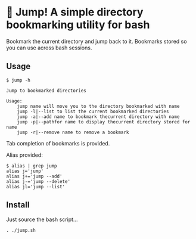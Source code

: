 # 🔖 Jump! A simple directory bookmarking utility for bash
Bookmark the current directory and jump back to it. Bookmarks stored so you can use across bash sessions.

## Usage

    $ jump -h

    Jump to bookmarked directories

    Usage:
        jump name will move you to the directory bookmarked with name
        jump -l|--list to list the current bookmarked directories
        jump -a|--add name to bookmark thecurrent directory with name
        jump -p|--pathfor name to display thecurrent directory stored for name
        jump -r|--remove name to remove a bookmark

Tab completion of bookmarks is provided.

Alias provided:

    $ alias | grep jump
    alias j='jump'
    alias j+='jump --add'
    alias j-='jump --delete'
    alias jl='jump --list'

## Install
Just source the bash script...

    . ./jump.sh
